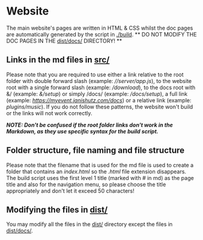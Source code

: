 # Website
The main website's pages are written in HTML & CSS whilst the doc pages are automatically generated by the script in [./build](build/).
** DO NOT MODIFY THE DOC PAGES IN THE [dist/docs/](dist/docs/) DIRECTORY! **

## Links in the md files in [src/](src/)
Please note that you are required to use either a link relative to the root folder with double forward slash (example: *//server/app.js*), to the website root with a single forward slash (example: */download*), to the docs root with &/ (example: *&/setup*) or simply /docs/ (example: */docs/setup*), a full link (example: *https://myevent.janishutz.com/docs*) or a relative link (example: *plugins/music*). If you do not follow these patterns, the website won't build or the links will not work correctly. 

***NOTE: Don't be confused if the root folder links don't work in the Markdown, as they use specific syntax for the build script.***

## Folder structure, file naming and file structure
Please note that the filename that is used for the md file is used to create a folder that contains an *index.html* so the *.html* file extension disappears. The build script uses the first level 1 title (marked with \# in md) as the page title and also for the navigation menu, so please choose the title appropriately and don't let it exceed 50 characters!

## Modifying the files in [dist/](dist/)
You may modify all the files in the [dist/](dist/) directory except the files in [dist/docs/](dist/docs/).